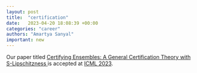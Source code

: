 ```yaml
---
layout: post
title:  "certification"
date:   2023-04-20 18:08:39 +00:00
categories: "career"
authors: "Amartya Sanyal"
important: new
---
```

Our paper titled <a href="https://arxiv.org/abs/2304.13019">
Certifying Ensembles: A General Certification Theory with
S-Lipschitzness </a> is accepted at <a href="https://icml.cc/">ICML 2023</a>.